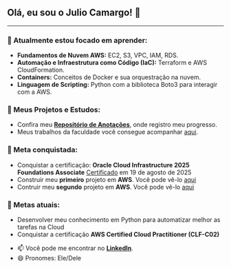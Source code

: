 ## Olá, eu sou o Julio Camargo! 👋

---

### 🌱 Atualmente estou focado em aprender:
* **Fundamentos de Nuvem AWS:** EC2, S3, VPC, IAM, RDS.
* **Automação e Infraestrutura como Código (IaC):** Terraform e AWS CloudFormation.
* **Containers:** Conceitos de Docker e sua orquestração na nuvem.
* **Linguagem de Scripting:** Python com a biblioteca Boto3 para interagir com a AWS.

### 🔭 Meus Projetos e Estudos:
* Confira meu **[Repositório de Anotações](https://github.com/julioccamargo/artigos)**, onde registro meu progresso.
* Meus trabalhos da faculdade você consegue acompanhar [aqui](link).

### 🎯 Meta conquistada:
*  Conquistar a certificação: **Oracle Cloud Infrastructure 2025 Foundations Associate** [Certificado](https://catalog-education.oracle.com/ords/certview/sharebadge?id=8CA2C2A70AC92E8F36F83B93CBC91428F228639E15865203ECF28778D8B2CD12) em 19 de agosto de 2025
* Construir meu **primeiro** projeto em **AWS**. Você pode vê-lo [aqui](https://github.com/julioccamargo/primeiro-projeto-AWS)
* Contruir meu **segundo** projeto em **AWS**. Você pode vê-lo [aqui](https://github.com/julioccamargo/projeto-docker-ecs)

### 🎯 Metas atuais:

* Desenvolver meu conhecimento em Python para automatizar melhor as tarefas na Cloud
* Conquistar a certificação **AWS Certified Cloud Practitioner (CLF-C02)**

- 📫 Você pode me encontrar no **[LinkedIn](https://linkedin.com/in/julioccamargo)**.
- 😄 Pronomes: Ele/Dele
